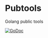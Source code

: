 
# Pubtools

Golang public tools

[![GoDoc](https://godoc.org/github.com/vchakoshy/pubtools?status.svg)](https://godoc.org/github.com/vchakoshy/pubtools)